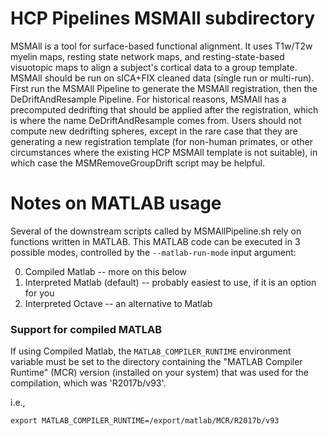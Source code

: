 # HCP Pipelines MSMAll subdirectory

MSMAll is a tool for surface-based functional alignment. It uses T1w/T2w myelin maps, resting state network maps, and resting-state-based visuotopic maps to align a subject's cortical data to a group template. MSMAll should be run on sICA+FIX cleaned data (single run or multi-run). First run the MSMAll Pipeline to generate the MSMAll registration, then the DeDriftAndResample Pipeline. For historical reasons, MSMAll has a precomputed dedrifting that should be applied after the registration, which is where the name DeDriftAndResample comes from. Users should not compute new dedrifting spheres, except in the rare case that they are generating a new registration template (for non-human primates, or other circumstances where the existing HCP MSMAll template is not suitable), in which case the MSMRemoveGroupDrift script may be helpful.

# Notes on MATLAB usage

Several of the downstream scripts called by MSMAllPipeline.sh rely on
functions written in MATLAB. This MATLAB code can be executed in 3
possible modes, controlled by the `--matlab-run-mode` input argument:

0. Compiled Matlab -- more on this below
1. Interpreted Matlab (default) -- probably easiest to use, if it is an option for you
2. Interpreted Octave -- an alternative to Matlab

### Support for compiled MATLAB

If using Compiled Matlab, the `MATLAB_COMPILER_RUNTIME` environment variable
must be set to the directory containing the "MATLAB Compiler Runtime" (MCR)
version (installed on your system) that was used for the compilation, which
was 'R2017b/v93'.

i.e.,

```
export MATLAB_COMPILER_RUNTIME=/export/matlab/MCR/R2017b/v93
```


